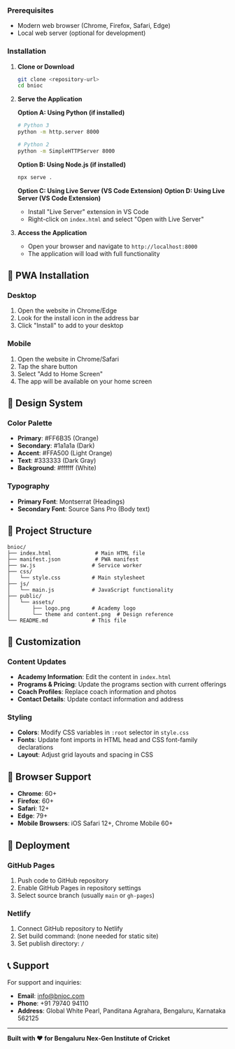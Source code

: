 ### Prerequisites
- Modern web browser (Chrome, Firefox, Safari, Edge)
- Local web server (optional for development)

### Installation

1. **Clone or Download**
   ```bash
   git clone <repository-url>
   cd bnioc
   ```

2. **Serve the Application**
   
   **Option A: Using Python (if installed)**
   ```bash
   # Python 3
   python -m http.server 8000
   
   # Python 2
   python -m SimpleHTTPServer 8000
   ```
   
   **Option B: Using Node.js (if installed)**
   ```bash
   npx serve .
   ```
   
   **Option C: Using Live Server (VS Code Extension)**
   **Option D: Using Live Server (VS Code Extension)**
   - Install "Live Server" extension in VS Code
   - Right-click on `index.html` and select "Open with Live Server"

3. **Access the Application**
   - Open your browser and navigate to `http://localhost:8000`
   - The application will load with full functionality

## 📱 PWA Installation

### Desktop
1. Open the website in Chrome/Edge
2. Look for the install icon in the address bar
3. Click "Install" to add to your desktop

### Mobile
1. Open the website in Chrome/Safari
2. Tap the share button
3. Select "Add to Home Screen"
4. The app will be available on your home screen

## 🎨 Design System

### Color Palette
- **Primary**: #FF6B35 (Orange)
- **Secondary**: #1a1a1a (Dark)
- **Accent**: #FFA500 (Light Orange)
- **Text**: #333333 (Dark Gray)
- **Background**: #ffffff (White)

### Typography
- **Primary Font**: Montserrat (Headings)
- **Secondary Font**: Source Sans Pro (Body text)

## 📁 Project Structure

```
bnioc/
├── index.html              # Main HTML file
├── manifest.json           # PWA manifest
├── sw.js                  # Service worker
├── css/
│   └── style.css          # Main stylesheet
├── js/
│   └── main.js            # JavaScript functionality
├── public/
│   └── assets/
│       ├── logo.png       # Academy logo
│       └── theme and content.png  # Design reference
└── README.md              # This file
```

## 🔧 Customization

### Content Updates
- **Academy Information**: Edit the content in `index.html`
- **Programs & Pricing**: Update the programs section with current offerings
- **Coach Profiles**: Replace coach information and photos
- **Contact Details**: Update contact information and address

### Styling
- **Colors**: Modify CSS variables in `:root` selector in `style.css`
- **Fonts**: Update font imports in HTML head and CSS font-family declarations
- **Layout**: Adjust grid layouts and spacing in CSS

## 📱 Browser Support

- **Chrome**: 60+
- **Firefox**: 60+
- **Safari**: 12+
- **Edge**: 79+
- **Mobile Browsers**: iOS Safari 12+, Chrome Mobile 60+

## 🚀 Deployment

### GitHub Pages
1. Push code to GitHub repository
2. Enable GitHub Pages in repository settings
3. Select source branch (usually `main` or `gh-pages`)

### Netlify
1. Connect GitHub repository to Netlify
2. Set build command: (none needed for static site)
3. Set publish directory: `/`

## 📞 Support

For support and inquiries:
- **Email**: info@bnioc.com
- **Phone**: +91 79740 94110
- **Address**: Global White Pearl, Panditana Agrahara, Bengaluru, Karnataka 562125

---

**Built with ❤️ for Bengaluru Nex-Gen Institute of Cricket**
